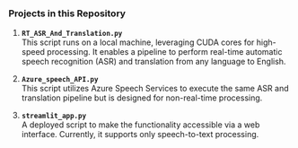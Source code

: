 ### Projects in this Repository

1. **`RT_ASR_And_Translation.py`**  
   This script runs on a local machine, leveraging CUDA cores for high-speed processing. It enables a pipeline to perform real-time automatic speech recognition (ASR) and translation from any language to English.

2. **`Azure_speech_API.py`**  
   This script utilizes Azure Speech Services to execute the same ASR and translation pipeline but is designed for non-real-time processing.

3. **`streamlit_app.py`**  
   A deployed script to make the functionality accessible via a web interface. Currently, it supports only speech-to-text processing.
   
